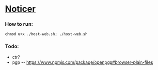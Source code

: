 # [Noticer](https://the-human-guy.github.io/noticer)


### How to run:
`chmod u+x ./host-web.sh; ./host-web.sh`

### Todo:
- ctr?
- pgp -- https://www.npmjs.com/package/openpgp#browser-plain-files
